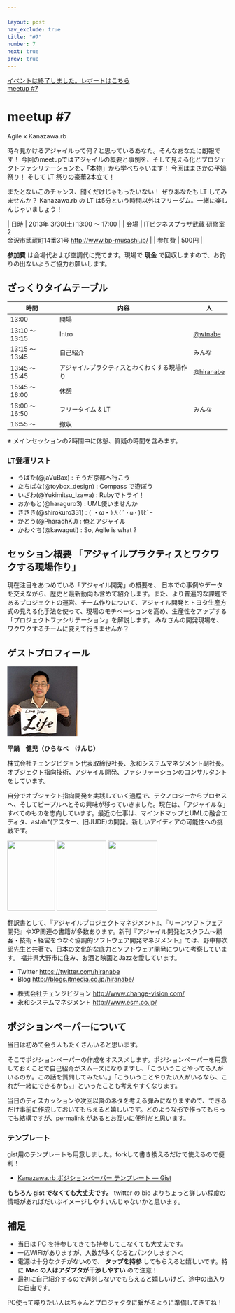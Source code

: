 ```yaml
---

layout: post
nav_exclude: true
title: "#7"
number: 7
next: true
prev: true
---
```


<div class="event-links-wrapper">
  <div class="event-report">
    <a href="/7/report">イベントは終了しました。レポートはこちら</a>
  </div>
  <div>
    <a href="http://kzrb.doorkeeper.jp/events/3033">meetup #7</a>
  </div>
</div>

meetup #7
==========

Agile x Kanazawa.rb

時々見かけるアジャイルって何？と思っているあなた。そんなあなたに朗報です！
今回のmeetupではアジャイルの概要と事例を、そして見える化とプロジェクトファシリテーションを、「本物」から学べちゃいます！
今回はまさかの平鍋祭り！ そして LT 祭りの豪華2本立て！

またとないこのチャンス、聞くだけじゃもったいない！ ぜひあなたも LT
してみませんか？ Kanazawa.rb の LT
は5分という時間以外はフリーダム。一緒に楽しんじゃいましょう！


| 日時   | 2013年 3/30(土) 13:00 〜 17:00 |
| 会場   | ITビジネスプラザ武蔵 研修室2<br>金沢市武蔵町14番31号 <a href="http://www.bp-musashi.jp/">http://www.bp-musashi.jp/</a> |
| 参加費 | 500円 |


**参加費** は会場代および空調代に充てます。現場で **現金**
で回収しますので、お釣りの出ないようご協力お願いします。

ざっくりタイムテーブル
----------------------

 |時間            |内容                                          |人|
 |----------------|----------------------------------------------|------------------------------------------|
 |13:00           |開場                                          ||
 |13:10 〜 13:15  |Intro                                         |[@wtnabe](https://twitter.com/wtnabe)|
 |13:15 〜 13:45  |自己紹介                                      |みんな|
 |13:45 〜 15:45  |アジャイルプラクティスとわくわくする現場作り  |[@hiranabe](https://twitter.com/hiranabe)|
 |15:45 〜 16:00  |休憩                                          ||
 |16:00 〜 16:50  |フリータイム & LT                             |みんな|
 |16:55 〜        |撤収                                          ||

※ メインセッションの2時間中に休憩、質疑の時間を含みます。

### LT登壇リスト

- うばた(@jaVuBax) : そうだ京都へ行こう
- たちばな(@toybox\_design) : Compass で遊ぼう
- いざわ(@Yukimitsu\_Izawa) : Rubyでトライ！
- おかもと(@haraguro3) : UML使いませんか
- ささき(@shirokuro331) : (´・ω・`)人(´・ω・`)ﾙﾋﾞｰ
- かとう(@PharaohKJ) : 俺とアジャイル
- かわぐち(@kawaguti) : So, Agile is what ?

セッション概要 「アジャイルプラクティスとワクワクする現場作り」
---------------------------------------------------------------

現在注目をあつめている「アジャイル開発」の概要を、
日本での事例やデータを交えながら、歴史と最新動向も含めて紹介します。また、より普遍的な課題であるプロジェクトの運営、チーム作りについて、アジャイル開発とトヨタ生産方式の見える化手法を使って、現場のモチベーションを高め、生産性をアップする
「プロジェクトファシリテーション」を解説します。
みなさんの開発現場を、ワクワクするチームに変えて行きませんか？

ゲストプロフィール
------------------

<div class="guest-profile">
<div class="guest-image" markdown="1">

![hiranabe](hiranabe.jpg)

</div>
<div markdown="1">

**平鍋　健児（ひらなべ　けんじ）**

株式会社チェンジビジョン代表取締役社長、永和システムマネジメント副社長。
オブジェクト指向技術、アジャイル開発、ファシリテーションのコンサルタントをしています。

自分でオブジェクト指向開発を実践していく過程で、テクノロジーからプロセスへ、そしてピープルへとその興味が移っていきました。現在は、「アジャイルな」すべてのものを志向しています。最近の仕事は、マインドマップとUMLの融合エディタ、astah*(アスター、旧JUDE)の開発。新しいアイディアの可能性への挑戦です。

<div class="book-images">
  <a href="http://www.amazon.co.jp/dp/4798129704"><img src="https://images-na.ssl-images-amazon.com/images/I/41qg6STGdqL._SL160_.jpg" height="160" width="109" alt="" title="" /></a>
  <a href="http://www.amazon.co.jp/dp/4822282295"><img src="https://images-na.ssl-images-amazon.com/images/I/51HKFQD123L._SL160_.jpg" height="160" width="113" alt="" title="" /></a>
  <a href="http://www.amazon.co.jp/dp/4822281930"><img class="right" src="https://images-na.ssl-images-amazon.com/images/I/51ZPY244MRL._SL160_.jpg" height="160" width="113" alt="" title="" /></a>
</div>


翻訳書として、『アジャイルプロジェクトマネジメント』、『リーンソフトウェア開発』やXP関連の書籍が多数あります。新刊『アジャイル開発とスクラム～顧客・技術・経営をつなぐ協調的ソフトウェア開発マネジメント』では、野中郁次郎先生と共著で、日本の文化的な底力とソフトウェア開発について考察しています。
福井県大野市に住み、お酒と映画とJazzを愛しています。

-   Twitter <https://twitter.com/hiranabe>
-   Blog <http://blogs.itmedia.co.jp/hiranabe/>

<!-- -->

-   株式会社チェンジビジョン <http://www.change-vision.com/>
-   永和システムマネジメント <http://www.esm.co.jp/>

</div>
</div>

ポジションペーパーについて
--------------------------

当日は初めて会う人もたくさんいると思います。

そこでポジションペーパーの作成をオススメします。ポジションペーパーを用意しておくことで自己紹介がスムーズになりますし、「こういうことやってる人がいるのか。この話を質問してみたい。」「こういうことやりたい人がいるなら、これが一緒にできるかも。」といったことも考えやすくなります。

当日のディスカッションや次回以降のネタを考える弾みになりますので、できるだけ事前に作成しておいてもらえると嬉しいです。どのような形で作ってもらっても結構ですが、permalink
があるとお互いに便利だと思います。

### テンプレート

gist用のテンプレートも用意しました。forkして書き換えるだけで使えるので便利！

* [Kanazawa.rb ポジションペーパー テンプレート — Gist](https://gist.github.com/5a523ec3180002229a32)

**もちろん gist でなくても大丈夫です。** twitter の bio
よりちょっと詳しい程度の情報があればだいぶイメージしやすいんじゃないかと思います。

補足
----

* 当日は PC を持参してきても持参してこなくても大丈夫です。
* 一応WiFiがありますが、人数が多くなるとパンクします＞＜
* 電源は十分なクチがないので、 **タップを持参** してもらえると嬉しいです。特に **Mac の人はアダプタが干渉しやすい** ので注意！
* 最初に自己紹介するので遅刻しないでもらえると嬉しいけど、途中の出入りは自由です。

PC使って喋りたい人はちゃんとプロジェクタに繋がるように準備してきてね！
